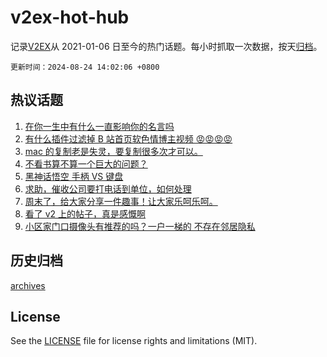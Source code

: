 # v2ex-hot-hub

 记录[V2EX](https://www.v2ex.com/)从 2021-01-06 日至今的热门话题。每小时抓取一次数据，按天[归档](archives)。

`更新时间：2024-08-24 14:02:06 +0800`

## 热议话题

1. [在你一生中有什么一直影响你的名言吗](https://www.v2ex.com/t/1067237)
1. [有什么插件过滤掉 B 站首页软色情博主视频 😡😡😡😡](https://www.v2ex.com/t/1067288)
1. [mac 的复制老是失灵，要复制很多次才可以。](https://www.v2ex.com/t/1067284)
1. [不看书算不算一个巨大的问题？](https://www.v2ex.com/t/1067287)
1. [黑神话悟空 手柄 VS 键盘](https://www.v2ex.com/t/1067245)
1. [求助，催收公司要打电话到单位，如何处理](https://www.v2ex.com/t/1067241)
1. [周末了，给大家分享一件趣事！让大家乐呵乐呵。](https://www.v2ex.com/t/1067270)
1. [看了 v2 上的帖子，真是感慨啊](https://www.v2ex.com/t/1067333)
1. [小区家门口摄像头有推荐的吗？一户一梯的 不存在邻居隐私](https://www.v2ex.com/t/1067410)

## 历史归档

[archives](archives)

## License

See the [LICENSE](LICENSE) file for license rights and limitations (MIT).
